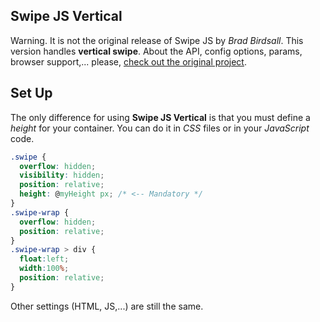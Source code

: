 ## Swipe JS Vertical

Warning. It is not the original release of Swipe JS by *Brad Birdsall*. This version handles **vertical swipe**.
About the API, config options, params, browser support,... please, [check out the original project](https://github.com/bradbirdsall/Swipe).


## Set Up

The only difference for using **Swipe JS Vertical** is that you must define a *height* for your container. You can do it in *CSS* files or in your *JavaScript* code.

 ``` css
 .swipe {
   overflow: hidden;
   visibility: hidden;
   position: relative;
   height: @myHeight px; /* <-- Mandatory */
 }
 .swipe-wrap {
   overflow: hidden;
   position: relative;
 }
 .swipe-wrap > div {
   float:left;
   width:100%;
   position: relative;
 }
 ```


Other settings (HTML, JS,...) are still the same.